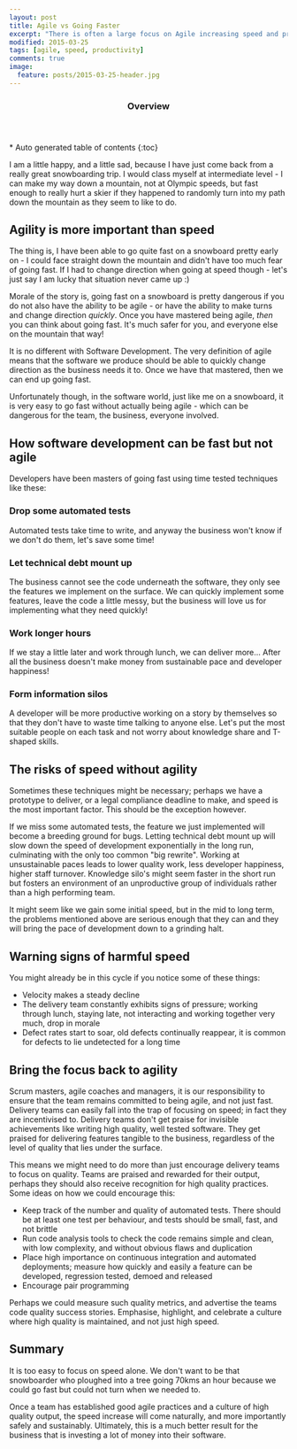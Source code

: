 ```yaml
---
layout: post
title: Agile vs Going Faster
excerpt: "There is often a large focus on Agile increasing speed and productivity... but does it?  And is this healthy?"
modified: 2015-03-25
tags: [agile, speed, productivity]
comments: true
image:
  feature: posts/2015-03-25-header.jpg
---
```


<section id="table-of-contents" class="toc">
  <header>
    <h3>Overview</h3>
  </header>
<div id="drawer" markdown="1">
*  Auto generated table of contents
{:toc}
</div>
</section><!-- /#table-of-contents -->

I am a little happy, and a little sad, because I have just come back from a really great snowboarding trip.  I would class myself at intermediate level - I can make my way down a mountain, not at Olympic speeds, but fast enough to really hurt a skier if they happened to randomly turn into my path down the mountain as they seem to like to do.

## Agility is more important than speed

The thing is, I have been able to go quite fast on a snowboard pretty early on - I could face straight down the mountain and didn't have too much fear of going fast.  If I had to change direction when going at speed though - let's just say I am lucky that situation never came up :)

Morale of the story is, going fast on a snowboard is pretty dangerous if you do not also have the ability to be agile - or have the ability to make turns and change direction *quickly*.  Once you have mastered being agile, *then* you can think about going fast.  It's much safer for you, and everyone else on the mountain that way!

It is no different with Software Development.  The very definition of agile means that the software we produce should be able to quickly change direction as the business needs it to.  Once we have that mastered, then we can end up going fast.

Unfortunately though, in the software world, just like me on a snowboard, it is very easy to go fast without actually being agile - which can be dangerous for the team, the business, everyone involved.

## How software development can be fast but not agile

Developers have been masters of going fast using time tested techniques like these:

### Drop some automated tests

Automated tests take time to write, and anyway the business won't know if we don't do them, let's save some time!

### Let technical debt mount up

The business cannot see the code underneath the software, they only see the features we implement on the surface.  We can quickly implement some features, leave the code a little messy, but the business will love us for implementing what they need quickly!

### Work longer hours

If we stay a little later and work through lunch, we can deliver more... After all the business doesn't make money from sustainable pace and developer happiness!

### Form information silos

A developer will be more productive working on a story by themselves so that they don't have to waste time talking to anyone else.  Let's put the most suitable people on each task and not worry about knowledge share and T-shaped skills.

## The risks of speed without agility

Sometimes these techniques might be necessary; perhaps we have a prototype to deliver, or a legal compliance deadline to make, and speed is the most important factor.  This should be the exception however.

If we miss some automated tests, the feature we just implemented will become a breeding ground for bugs.  Letting technical debt mount up will slow down the speed of development exponentially in the long run, culminating with the only too common "big rewrite".  Working at unsustainable paces leads to lower quality work, less developer happiness, higher staff turnover.  Knowledge silo's might seem faster in the short run but fosters an environment of an unproductive group of individuals rather than a high performing team.

It might seem like we gain some initial speed, but in the mid to long term, the problems mentioned above are serious enough that they can and they will bring the pace of development down to a grinding halt.

## Warning signs of harmful speed

You might already be in this cycle if you notice some of these things:

* Velocity makes a steady decline
* The delivery team constantly exhibits signs of pressure; working through lunch, staying late, not interacting and working together very much,  drop in morale
* Defect rates start to soar, old defects continually reappear, it is common for defects to lie undetected for a long time

## Bring the focus back to agility

Scrum masters, agile coaches and managers, it is our responsibility to ensure that the team remains committed to being agile, and not just fast.  Delivery teams can easily fall into the trap of focusing on speed; in fact they are incentivised to.  Delivery teams don't get praise for invisible achievements like writing high quality, well tested software.  They get praised for delivering features tangible to the business, regardless of the level of quality that lies under the surface.

This means we might need to do more than just encourage delivery teams to focus on quality.  Teams are praised and rewarded for their output, perhaps they should also receive recognition for high quality practices.  Some ideas on how we could encourage this:

* Keep track of the number and quality of automated tests.  There should be at least one test per behaviour, and tests should be small, fast, and not brittle
* Run code analysis tools to check the code remains simple and clean, with low complexity, and without obvious flaws and duplication
* Place high importance on continuous integration and automated deployments; measure how quickly and easily a feature can be developed, regression tested, demoed and released
* Encourage pair programming

Perhaps we could measure such quality metrics, and advertise the teams code quality success stories.  Emphasise, highlight, and celebrate a culture where high quality is maintained, and not just high speed.

## Summary

It is too easy to focus on speed alone.  We don't want to be that snowboarder who ploughed into a tree going 70kms an hour because we could go fast but could not turn when we needed to.

Once a team has established good agile practices and a culture of high quality output, the speed increase will come naturally, and more importantly safely and sustainably.  Ultimately, this is a much better result for the business that is investing a lot of money into their software.